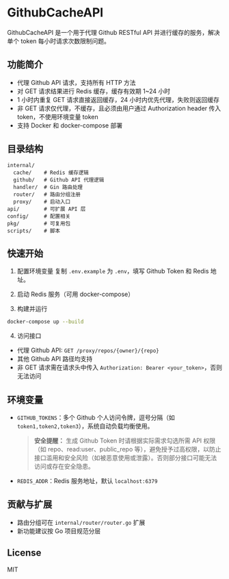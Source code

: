 # GithubCacheAPI

GithubCacheAPI 是一个用于代理 Github RESTful API 并进行缓存的服务，解决单个 token 每小时请求次数限制问题。

## 功能简介
- 代理 Github API 请求，支持所有 HTTP 方法
- 对 GET 请求结果进行 Redis 缓存，缓存有效期 1~24 小时
- 1 小时内重复 GET 请求直接返回缓存，24 小时内优先代理，失败则返回缓存
- 非 GET 请求仅代理，不缓存，且必须由用户通过 Authorization header 传入 token，不使用环境变量 token
- 支持 Docker 和 docker-compose 部署

## 目录结构
```
internal/
  cache/    # Redis 缓存逻辑
  github/   # Github API 代理逻辑
  handler/  # Gin 路由处理
  router/   # 路由分组注册
  proxy/    # 启动入口
api/        # 可扩展 API 层
config/     # 配置相关
pkg/        # 可复用包
scripts/    # 脚本
```

## 快速开始
1. 配置环境变量
   复制 `.env.example` 为 `.env`，填写 Github Token 和 Redis 地址。

2. 启动 Redis 服务（可用 docker-compose）

3. 构建并运行
```bash
docker-compose up --build
```

4. 访问接口
- 代理 Github API: `GET /proxy/repos/{owner}/{repo}`
- 其他 Github API 路径均支持
- 非 GET 请求需在请求头中传入 `Authorization: Bearer <your_token>`，否则无法访问


## 环境变量
- `GITHUB_TOKENS`：多个 Github 个人访问令牌，逗号分隔（如 `token1,token2,token3`），系统自动负载均衡使用。
  > **安全提醒：** 生成 Github Token 时请根据实际需求勾选所需 API 权限（如 repo、read:user、public_repo 等），避免授予过高权限，以防止接口滥用和安全风险（如被恶意使用或泄露）。否则部分接口可能无法访问或存在安全隐患。
- `REDIS_ADDR`：Redis 服务地址，默认 `localhost:6379`

## 贡献与扩展
- 路由分组可在 `internal/router/router.go` 扩展
- 新功能建议按 Go 项目规范分层

## License
MIT
